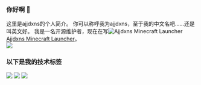 ### 你好啊 👋
这里是ajjdxns的个人简介。
你可以称呼我为ajjdxns，至于我的中文名吧……还是叫英文好。
我是一名开源维护者，现在在写![](https://avatars.githubusercontent.com/u/166375488?v=1&size=15 "Ajjdxns Minecraft Launcher")[Ajjdxns Minecraft Launcher](https://github.com/ajjdxns-studio/Ajjdxns-Minecraft-Launcher)。<br>
[![](https://pic1.afdiancdn.com/static/img/welcome/button-sponsorme.png)](https://afdian.net/a/ajjdxns)
### 以下是我的技术标签
![](https://camo.githubusercontent.com/1c3a0b76774eb3b294ea566ef7d45216f5f3c533977271f35cdcd3a06e62ede9/68747470733a2f2f696d672e736869656c64732e696f2f62616467652f2d507974686f6e2d3365373461323f7374796c653d666c61742d737175617265266c6f676f3d507974686f6e266c6f676f436f6c6f723d666666)  ![](https://camo.githubusercontent.com/a6ad60e20b259eb0bd4cb9613f78a2be60c8852a3836f463aed7831c7bf488c2/68747470733a2f2f696d672e736869656c64732e696f2f62616467652f2d48544d4c2d6537363032393f7374796c653d666c61742d737175617265266c6f676f3d68746d6c35266c6f676f436f6c6f723d666666)  ![](https://camo.githubusercontent.com/d5c6646cd0aaec354c993f82b88e37aca8792f1bd933479edf1a1a107126db3a/68747470733a2f2f696d672e736869656c64732e696f2f62616467652f2d4353532d3237356565343f7374796c653d666c61742d737175617265266c6f676f3d63737333266c6f676f436f6c6f723d666666)
